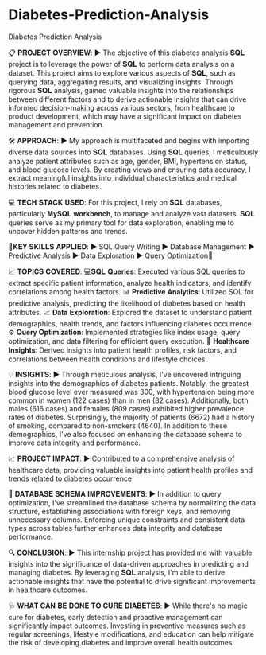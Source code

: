 # Diabetes-Prediction-Analysis
Diabetes Prediction Analysis


📋 𝐏𝐑𝐎𝐉𝐄𝐂𝐓 𝐎𝐕𝐄𝐑𝐕𝐈𝐄𝐖:
▶ The objective of this diabetes analysis 𝐒𝐐𝐋 project is to leverage the power of 𝐒𝐐𝐋 to perform data analysis on a dataset. This project aims to explore various aspects of 𝐒𝐐𝐋, such as querying data, aggregating results, and visualizing insights. Through rigorous 𝐒𝐐𝐋 analysis, gained valuable insights into the relationships between different factors and to derive actionable insights that can drive informed decision-making across various sectors, from healthcare to product development, which may have a significant impact on diabetes management and prevention.

🛠️ 𝐀𝐏𝐏𝐑𝐎𝐀𝐂𝐇:
▶ My approach is multifaceted and begins with importing diverse data sources into 𝐒𝐐𝐋 databases. Using 𝐒𝐐𝐋 queries, I meticulously analyze patient attributes such as age, gender, BMI, hypertension status, and blood glucose levels. By creating views and ensuring data accuracy, I extract meaningful insights into individual characteristics and medical histories related to diabetes.

💻 𝐓𝐄𝐂𝐇 𝐒𝐓𝐀𝐂𝐊 𝐔𝐒𝐄𝐃:
For this project, I rely on 𝐒𝐐𝐋 databases, particularly 𝐌𝐲𝐒𝐐𝐋 𝐰𝐨𝐫𝐤𝐛𝐞𝐧𝐜𝐡, to manage and analyze vast datasets. 𝐒𝐐𝐋 queries serve as my primary tool for data exploration, enabling me to uncover hidden patterns and trends.

🔑𝐊𝐄𝐘 𝐒𝐊𝐈𝐋𝐋𝐒 𝐀𝐏𝐏𝐋𝐈𝐄𝐃:
▶ SQL Query Writing
▶ Database Management
▶ Predictive Analysis
▶ Data Exploration
▶ Query Optimization🚀

📈 𝐓𝐎𝐏𝐈𝐂𝐒 𝐂𝐎𝐕𝐄𝐑𝐄𝐃:
💻𝐒𝐐𝐋 𝐐𝐮𝐞𝐫𝐢𝐞𝐬: Executed various SQL queries to extract specific patient information, analyze health indicators, and identify correlations among health factors.
📊 𝐏𝐫𝐞𝐝𝐢𝐜𝐭𝐢𝐯𝐞 𝐀𝐧𝐚𝐥𝐲𝐭𝐢𝐜𝐬: Utilized SQL for predictive analysis, predicting the likelihood of diabetes based on health attributes.
📈 𝐃𝐚𝐭𝐚 𝐄𝐱𝐩𝐥𝐨𝐫𝐚𝐭𝐢𝐨𝐧: Explored the dataset to understand patient demographics, health trends, and factors influencing diabetes occurrence. 
⚙️ 𝐐𝐮𝐞𝐫𝐲 𝐎𝐩𝐭𝐢𝐦𝐢𝐳𝐚𝐭𝐢𝐨𝐧: Implemented strategies like index usage, query optimization, and data filtering for efficient query execution.
🏥 𝐇𝐞𝐚𝐥𝐭𝐡𝐜𝐚𝐫𝐞 𝐈𝐧𝐬𝐢𝐠𝐡𝐭𝐬: Derived insights into patient health profiles, risk factors, and correlations between health conditions and lifestyle choices.

💡 𝐈𝐍𝐒𝐈𝐆𝐇𝐓𝐒:
▶ Through meticulous analysis, I've uncovered intriguing insights into the demographics of diabetes patients. Notably, the greatest blood glucose level ever measured was 300, with hypertension being more common in women (122 cases) than in men (82 cases). Additionally, both males (616 cases) and females (809 cases) exhibited higher prevalence rates of diabetes. Surprisingly, the majority of patients (6672) had a history of smoking, compared to non-smokers (4640). In addition to these demographics, I've also focused on enhancing the database schema to improve data integrity and performance.

📈 𝐏𝐑𝐎𝐉𝐄𝐂𝐓 𝐈𝐌𝐏𝐀𝐂𝐓: 
▶ Contributed to a comprehensive analysis of healthcare data, providing valuable insights into patient health profiles and trends related to diabetes occurrence

🔧 𝐃𝐀𝐓𝐀𝐁𝐀𝐒𝐄 𝐒𝐂𝐇𝐄𝐌𝐀 𝐈𝐌𝐏𝐑𝐎𝐕𝐄𝐌𝐄𝐍𝐓𝐒:
▶ In addition to query optimization, I've streamlined the database schema by normalizing the data structure, establishing associations with foreign keys, and removing unnecessary columns. Enforcing unique constraints and consistent data types across tables further enhances data integrity and database performance.

🔍 𝐂𝐎𝐍𝐂𝐋𝐔𝐒𝐈𝐎𝐍:
▶ This internship project has provided me with valuable insights into the significance of data-driven approaches in predicting and managing diabetes. By leveraging 𝐒𝐐𝐋 analysis, I'm able to derive actionable insights that have the potential to drive significant improvements in healthcare outcomes.

🩺 𝐖𝐇𝐀𝐓 𝐂𝐀𝐍 𝐁𝐄 𝐃𝐎𝐍𝐄 𝐓𝐎 𝐂𝐔𝐑𝐄 𝐃𝐈𝐀𝐁𝐄𝐓𝐄𝐒:
▶ While there's no magic cure for diabetes, early detection and proactive management can significantly impact outcomes. Investing in preventive measures such as regular screenings, lifestyle modifications, and education can help mitigate the risk of developing diabetes and improve overall health outcomes.










